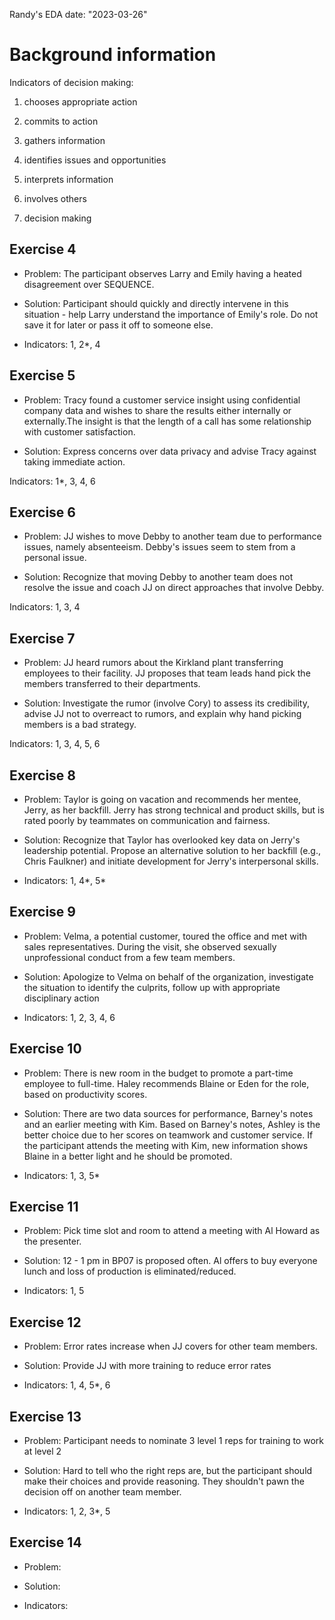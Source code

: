 Randy's EDA
date: "2023-03-26"

# Background information 

Indicators of decision making: 

1. chooses appropriate action
2. commits to action
3. gathers information
4. identifies issues and opportunities
5. interprets information
6. involves others

7. decision making

## Exercise 4

- Problem: The participant observes Larry and Emily having a heated disagreement over SEQUENCE.

- Solution: Participant should quickly and directly intervene in this situation - help Larry understand the importance of Emily's role. Do not save it for later or pass it off to someone else.

- Indicators: 1, 2*, 4

## Exercise 5

- Problem: Tracy found a customer service insight using confidential company data and wishes to share the results either internally or externally.The insight is that the length of a call has some relationship with customer satisfaction.

- Solution: Express concerns over data privacy and advise Tracy against taking immediate action.

Indicators: 1*, 3, 4, 6

## Exercise 6

- Problem: JJ wishes to move Debby to another team due to performance issues, namely absenteeism. Debby's issues seem to stem from a personal issue.

- Solution: Recognize that moving Debby to another team does not resolve the issue and coach JJ on direct approaches that involve Debby.

Indicators: 1, 3, 4

## Exercise 7

- Problem: JJ heard rumors about the Kirkland plant transferring employees to their facility. JJ proposes that team leads hand pick the members transferred to their departments.

- Solution: Investigate the rumor (involve Cory) to assess its credibility, advise JJ not to overreact to rumors, and explain why hand picking members is a bad strategy. 

Indicators: 1, 3, 4, 5, 6

## Exercise 8

- Problem: Taylor is going on vacation and recommends her mentee, Jerry, as her backfill. Jerry has strong technical and product skills, but is rated poorly by teammates on communication and fairness.

- Solution: Recognize that Taylor has overlooked key data on Jerry's leadership potential. Propose an alternative solution to her backfill (e.g., Chris Faulkner) and initiate development for Jerry's interpersonal skills.

- Indicators: 1, 4\*, 5*

## Exercise 9

- Problem: Velma, a potential customer, toured the office and met with sales representatives. During the visit, she observed sexually unprofessional conduct from a few team members.

- Solution: Apologize to Velma on behalf of the organization, investigate the situation to identify the culprits, follow up with appropriate disciplinary action

- Indicators: 1, 2, 3, 4, 6

## Exercise 10

- Problem: There is new room in the budget to promote a part-time employee to full-time. Haley recommends Blaine or Eden for the role, based on productivity scores.

- Solution: There are two data sources for performance, Barney's notes and an earlier meeting with Kim. Based on Barney's notes, Ashley is the better choice due to her scores on teamwork and customer service. If the participant attends the meeting with Kim, new information shows Blaine in a better light and he should be promoted.

- Indicators: 1, 3, 5*

## Exercise 11

- Problem: Pick time slot and room to attend a meeting with Al Howard as the presenter.

- Solution: 12 - 1 pm in BP07 is proposed often. Al offers to buy everyone lunch and loss of production is eliminated/reduced.

- Indicators: 1, 5

## Exercise 12

- Problem: Error rates increase when JJ covers for other team members.

- Solution: Provide JJ with more training to reduce error rates

- Indicators: 1, 4, 5*, 6

## Exercise 13

- Problem: Participant needs to nominate 3 level 1 reps for training to work at level 2

- Solution: Hard to tell who the right reps are, but the participant should make their choices and provide reasoning. They shouldn't pawn the decision off on another team member.

- Indicators: 1, 2, 3*, 5

## Exercise 14

- Problem: 

- Solution:

- Indicators: 
